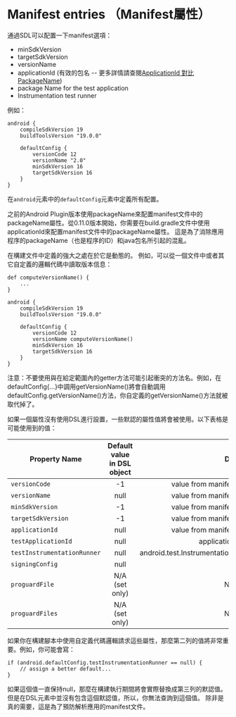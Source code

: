 # Manifest entries （Manifest屬性）

通過SDL可以配置一下manifest選項：

* minSdkVersion
* targetSdkVersion
* versionName
* applicationId (有效的包名 -- 更多詳情請查閱[ApplicationId 對比 PackageName](http://tools.android.com/tech-docs/new-build-system/applicationid-vs-packagename))
* package Name for the test application
* Instrumentation test runner

例如：

    android {
        compileSdkVersion 19
        buildToolsVersion "19.0.0"

        defaultConfig {
            versionCode 12
            versionName "2.0"
            minSdkVersion 16
            targetSdkVersion 16
        }
    }

在`android`元素中的`defaultConfig`元素中定義所有配置。

之前的Android Plugin版本使用packageName來配置manifest文件中的packageName屬性。從0.11.0版本開始，你需要在build.gradle文件中使用applicationId來配置manifest文件中的packageName屬性。
這是為了消除應用程序的packageName（也是程序的ID）和java包名所引起的混亂。

在構建文件中定義的強大之處在於它是動態的。
例如，可以從一個文件中或者其它自定義的邏輯代碼中讀取版本信息：


    def computeVersionName() {
        ...
    }

    android {
        compileSdkVersion 19
        buildToolsVersion "19.0.0"

        defaultConfig {
            versionCode 12
            versionName computeVersionName()
            minSdkVersion 16
            targetSdkVersion 16
        }
    }

注意：不要使用與在給定範圍內的getter方法可能引起衝突的方法名。例如，在defaultConfig{...}中調用getVersionName()將會自動調用defaultConfig.getVersionName()方法，你自定義的getVersionName()方法就被取代掉了。

如果一個屬性沒有使用DSL進行設置，一些默認的屬性值將會被使用。以下表格是可能使用到的值：

Property Name      |Default value in DSL object|Default value
-------------      |:-------------:            | -----:
`versionCode`        |-1     |value from manifest if present
`versionName`        |null   |value from manifest if present
`minSdkVersion`	    |-1     |value from manifest if present
`targetSdkVersion`|-1 |value from manifest if present
`applicationId`	    |null   |value from manifest if present
`testApplicationId`  |null   |applicationId + “.test”
`testInstrumentationRunner`  |null|android.test.InstrumentationTestRunner
`signingConfig`      |null   |null
`proguardFile`       |N/A (set only)     |N/A (set only)
`proguardFiles`      |N/A (set only)     |N/A (set only)

如果你在構建腳本中使用自定義代碼邏輯請求這些屬性，那麼第二列的值將非常重要。例如，你可能會寫：

    if (android.defaultConfig.testInstrumentationRunner == null) {
        // assign a better default...
    }

如果這個值一直保持null，那麼在構建執行期間將會實際替換成第三列的默認值。但是在DSL元素中並沒有包含這個默認值，所以，你無法查詢到這個值。
除非是真的需要，這是為了預防解析應用的manifest文件。
